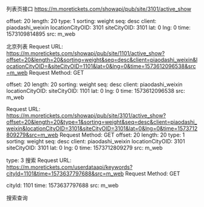 列表页接口
 https://m.moretickets.com/showapi/pub/site/3101/active_show

offset: 20
length: 20
type: 1
sorting: weight
seq: desc
client: piaodashi_weixin
locationCityOID: 3101
siteCityOID: 3101
lat: 0
lng: 0
time: 1573109814895
src: m_web

北京列表
Request URL: https://m.moretickets.com/showapi/pub/site/1101/active_show?offset=20&length=20&sorting=weight&seq=desc&client=piaodashi_weixin&locationCityOID=&siteCityOID=1101&lat=0&lng=0&time=1573612096538&src=m_web
Request Method: GET


offset: 20
length: 20
sorting: weight
seq: desc
client: piaodashi_weixin
locationCityOID: 
siteCityOID: 1101
lat: 0
lng: 0
time: 1573612096538
src: m_web


Request URL: https://m.moretickets.com/showapi/pub/site/3101/active_show?offset=20&length=20&type=1&sorting=weight&seq=desc&client=piaodashi_weixin&locationCityOID=3101&siteCityOID=3101&lat=0&lng=0&time=1573712809279&src=m_web
Request Method: GET
offset: 20
length: 20
type: 1
sorting: weight
seq: desc
client: piaodashi_weixin
locationCityOID: 3101
siteCityOID: 3101
lat: 0
lng: 0
time: 1573712809279
src: m_web

type: 3
搜索
Request URL: https://m.moretickets.com/userdataapi/keywords?cityId=1101&time=1573637797688&src=m_web
Request Method: GET

cityId: 1101
time: 1573637797688
src: m_web

搜索查询

